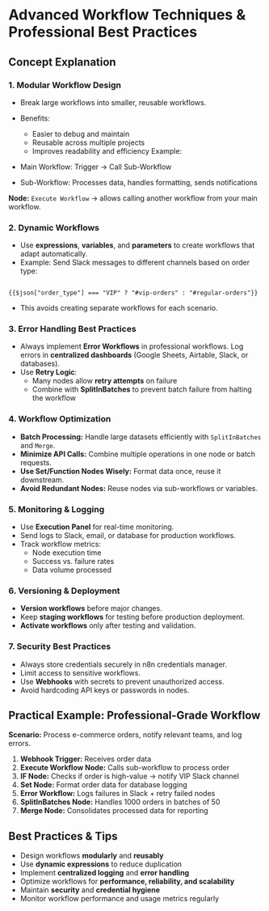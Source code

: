 # Advanced Workflow Techniques & Professional Best Practices

## Concept Explanation

### 1. Modular Workflow Design

- Break large workflows into smaller, reusable workflows.
- Benefits:
  - Easier to debug and maintain
  - Reusable across multiple projects
  - Improves readability and efficiency
Example:

- Main Workflow: Trigger → Call Sub-Workflow
- Sub-Workflow: Processes data, handles formatting, sends notifications

**Node:** `Execute Workflow` → allows calling another workflow from your main workflow.

### 2. Dynamic Workflows

- Use **expressions**, **variables**, and **parameters** to create workflows that adapt automatically.
- Example: Send Slack messages to different channels based on order type:

```text

{{$json["order_type"] === "VIP" ? "#vip-orders" : "#regular-orders"}}
```

- This avoids creating separate workflows for each scenario.

### 3. Error Handling Best Practices

- Always implement **Error Workflows** in professional workflows.
Log errors in **centralized dashboards** (Google Sheets, Airtable, Slack, or databases).
- Use **Retry Logic**:
  - Many nodes allow **retry attempts** on failure
  - Combine with **SplitInBatches** to prevent batch failure from halting the workflow

### 4. Workflow Optimization

- **Batch Processing:** Handle large datasets efficiently with `SplitInBatches` and `Merge`.
- **Minimize API Calls:** Combine multiple operations in one node or batch requests.
- **Use Set/Function Nodes Wisely:** Format data once, reuse it downstream.
- **Avoid Redundant Nodes:** Reuse nodes via sub-workflows or variables.

### 5. Monitoring & Logging

- Use **Execution Panel** for real-time monitoring.
- Send logs to Slack, email, or database for production workflows.
- Track workflow metrics:
  - Node execution time
  - Success vs. failure rates
  - Data volume processed

### 6. Versioning & Deployment

- **Version workflows** before major changes.
- Keep **staging workflows** for testing before production deployment.
- **Activate workflows** only after testing and validation.

### 7. Security Best Practices

- Always store credentials securely in n8n credentials manager.
- Limit access to sensitive workflows.
- Use **Webhooks** with secrets to prevent unauthorized access.
- Avoid hardcoding API keys or passwords in nodes.

## Practical Example: Professional-Grade Workflow

**Scenario:** Process e-commerce orders, notify relevant teams, and log errors.

1. **Webhook Trigger:** Receives order data
2. **Execute Workflow Node:** Calls sub-workflow to process order
3. **IF Node:** Checks if order is high-value → notify VIP Slack channel
4. **Set Node:** Format order data for database logging
5. **Error Workflow:** Logs failures in Slack + retry failed nodes
6. **SplitInBatches Node:** Handles 1000 orders in batches of 50
7. **Merge Node:** Consolidates processed data for reporting

## Best Practices & Tips

- Design workflows **modularly** and **reusably**
- Use **dynamic expressions** to reduce duplication
- Implement **centralized logging** and **error handling**
- Optimize workflows for **performance, reliability, and scalability**
- Maintain **security** and **credential hygiene**
- Monitor workflow performance and usage metrics regularly